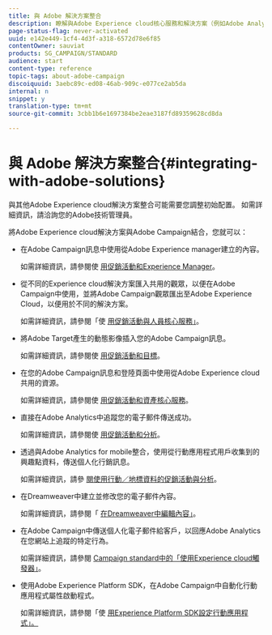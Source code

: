 ```yaml
---
title: 與 Adobe 解決方案整合
description: 瞭解與Adobe Experience cloud核心服務和解決方案（例如Adobe Analytics和Experience Manager）的整合如何透過深入見解和方便的內容管理改善您的Adobe Campaign策略。
page-status-flag: never-activated
uuid: e142e449-1cf4-4d3f-a318-6572d78e6f85
contentOwner: sauviat
products: SG_CAMPAIGN/STANDARD
audience: start
content-type: reference
topic-tags: about-adobe-campaign
discoiquuid: 3aebc89c-ed08-46ab-909c-e077ce2ab5da
internal: n
snippet: y
translation-type: tm+mt
source-git-commit: 3cbb1b6e1697384be2eae3187fd89359628cd8da

---
```



# 與 Adobe 解決方案整合{#integrating-with-adobe-solutions}

與其他Adobe Experience cloud解決方案整合可能需要您調整初始配置。 如需詳細資訊，請洽詢您的Adobe技術管理員。

將Adobe Experience cloud解決方案與Adobe Campaign結合，您就可以：

* 在Adobe Campaign訊息中使用從Adobe Experience manager建立的內容。

   如需詳細資訊，請參閱使 [用促銷活動和Experience Manager](../../integrating/using/integrating-with-experience-manager.md)。

* 從不同的Experience cloud解決方案匯入共用的觀眾，以便在Adobe Campaign中使用，並將Adobe Campaign觀眾匯出至Adobe Experience Cloud，以便用於不同的解決方案。

   如需詳細資訊，請參閱「使 [用促銷活動與人員核心服務」](../../integrating/using/about-campaign-audience-manager-or-people-core-service-integration.md)。

* 將Adobe Target產生的動態影像插入您的Adobe Campaign訊息。

   如需詳細資訊，請參閱使 [用促銷活動和目標](../../integrating/using/about-campaign-target-integration.md)。

* 在您的Adobe Campaign訊息和登陸頁面中使用從Adobe Experience cloud共用的資源。

   如需詳細資訊，請參閱使 [用促銷活動和資產核心服務](../../integrating/using/working-with-campaign-and-assets-core-service.md)。

* 直接在Adobe Analytics中追蹤您的電子郵件傳送成功。

   如需詳細資訊，請參閱使 [用促銷活動和分析](../../integrating/using/about-campaign-analytics-integration.md)。

* 透過與Adobe Analytics for mobile整合，使用從行動應用程式用戶收集到的興趣點資料，傳送個人化行銷訊息。

   如需詳細資訊，請參 [閱使用行動／地標資料的促銷活動與分析](../../integrating/using/about-campaign-points-of-interest-data-integration.md)。

* 在Dreamweaver中建立並修改您的電子郵件內容。

   如需詳細資訊，請參閱「 [在Dreamweaver中編輯內容」](../../designing/using/using-integrations.md#editing-content-in-dreamweaver)。

* 在Adobe Campaign中傳送個人化電子郵件給客戶，以回應Adobe Analytics在您網站上追蹤的特定行為。

   如需詳細資訊，請參閱 [Campaign standard中的「使用Experience cloud觸發器」](../../integrating/using/about-adobe-experience-cloud-triggers.md)。

* 使用Adobe Experience Platform SDK，在Adobe Campaign中自動化行動應用程式屬性啟動程式。

   如需詳細資訊，請參閱「使 [用Experience Platform SDK設定行動應用程式」。](https://helpx.adobe.com/campaign/kb/configuring-app-sdk.html)

